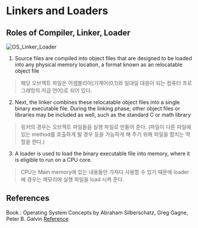 # Linkers and Loaders

## Roles of Compiler, Linker, Loader
![OS_Linker_Loader](https://user-images.githubusercontent.com/105041834/188276080-dba53fb9-8dd1-409d-a8f4-c8edb60c0013.JPG)
1. Source files are compiled into object files that are designed to be loaded into any physical memory location, a format known as an relocatable object file

> 해당 오브젝트 파일은 어셈블리어(기계어(0,1)와 일대일 대응이 되는 컴퓨터 프로그래밍의 저급 언어)로 되어 있다.
 
2. Next, the linker combines these relocatable object files into a single binary executable file. During the linking phase, other object files or libraries may be included as well, such as the standard C or math library

> 링커의 경우는 오브젝트 파일들을 실행 파일로 만들어 준다. (파일이 다른 파일에 있는 method를 호출하게 될 경우 등을 가능하게 해 주기 위해 파일을 합치는 역할을 한다.)

3. A loader is used to load the binary executable file into memory, where it is eligible to run on a CPU core.

> CPU는 Main memory에 있는 내용들만 가져다 사용할 수 있기 때문에 loader에 경우는 메모리에 실행 파일을 load 시켜 준다.

## References
Book : Operating System Concepts by Abraham Silberschatz, Greg Gagne, Peter B. Galvin
[Reference](https://ko.wikipedia.org/wiki/%EC%96%B4%EC%85%88%EB%B8%94%EB%A6%AC%EC%96%B4#:~:text=%EA%B8%B0%EA%B3%84%EC%96%B4%EB%8A%94%20%EC%8B%A4%EC%A0%9C%EB%A1%9C%20%EC%BB%B4%ED%93%A8%ED%84%B0%EC%9D%98,%ED%95%9C%20%EA%B2%83%EC%9D%B4%20%EC%96%B4%EC%85%88%EB%B8%94%EB%A6%AC%20%EC%96%B8%EC%96%B4%EC%9D%B4%EB%8B%A4.)
